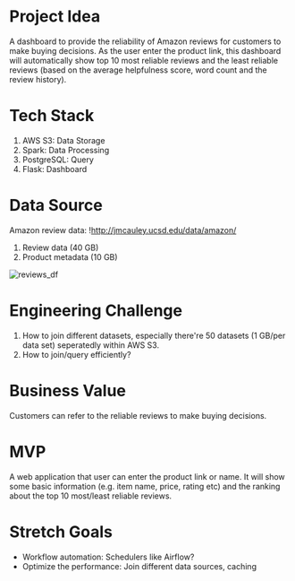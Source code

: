 # Project Idea 
A dashboard to provide the reliability of Amazon reviews for customers to make buying decisions. As the user enter the product link, this dashboard will automatically show top 10 most reliable reviews and the least reliable reviews (based on the average helpfulness score, word count and the review history).

# Tech Stack
1. AWS S3: Data Storage
2. Spark: Data Processing
4. PostgreSQL: Query
5. Flask: Dashboard

# Data Source
Amazon review data: !http://jmcauley.ucsd.edu/data/amazon/
1. Review data (40 GB) 
2. Product metadata (10 GB)

![reviews_df](https://user-images.githubusercontent.com/11646036/51401319-4bab2200-1aff-11e9-8083-0c8741a102c3.png)
  

# Engineering Challenge
1. How to join different datasets, especially there're 50 datasets (1 GB/per data set) seperatedly within AWS S3.
2. How to join/query efficiently?

# Business Value
Customers can refer to the reliable reviews to make buying decisions.

# MVP
A web application that user can enter the product link or name. It will show some basic information (e.g. item name, price, rating etc) and the ranking about the top 10 most/least reliable reviews. 

# Stretch Goals
* Workflow automation: Schedulers like Airflow?
* Optimize the performance: Join different data sources, caching
